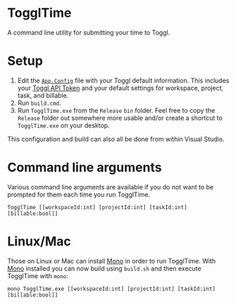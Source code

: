 # TogglTime
A command line utility for submitting your time to Toggl.

# Setup

1. Edit the [`App.Config`](https://github.com/kspearrin/TogglTime/blob/master/src/TogglTime/App.config) file with your Toggl default information. This includes your [Toggl API Token](https://github.com/toggl/toggl_api_docs#api-token) and your default settings for workspace, project, task, and billable.
2. Run `build.cmd`.
3. Run `TogglTime.exe` from the `Release` `bin` folder. Feel free to copy the `Release` folder out somewhere more usable and/or create a shortcut to `TogglTime.exe` on your desktop.

This configuration and build can also all be done from within Visual Studio.

# Command line arguments

Various command line arguments are available if you do not want to be prompted for them each time you run TogglTime.

`TogglTime [[workspaceId:int] [projectId:int] [taskId:int] [billable:bool]]`

# Linux/Mac

Those on Linux or Mac can install [Mono](http://www.mono-project.com/download/) in order to run TogglTime. With [Mono](http://www.mono-project.com/download/) installed you can now build using `build.sh` and then execute TogglTime with `mono`:

`mono TogglTime.exe [[workspaceId:int] [projectId:int] [taskId:int] [billable:bool]]`
